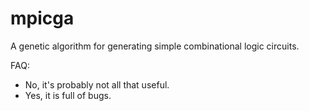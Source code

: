 # mpicga
A genetic algorithm for generating simple combinational logic circuits.

FAQ:
- No, it's probably not all that useful.
- Yes, it is full of bugs.
